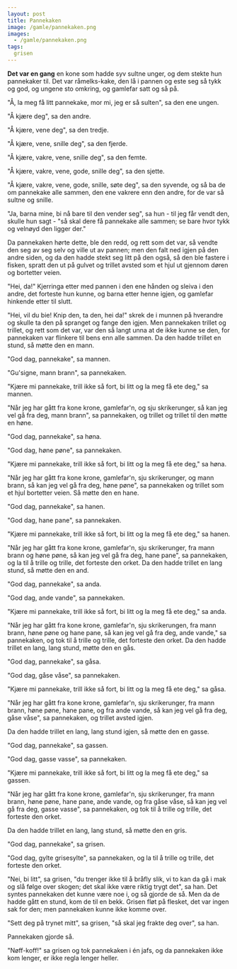 ```yaml
---
layout: post
title: Pannekaken
image: /gamle/pannekaken.png
images:
  - /gamle/pannekaken.png
tags:
  grisen
---
```



**Det var en gang** en kone som hadde syv sultne unger, og dem stekte hun
pannekaker til. Det var råmelks-kake, den lå i pannen og este seg så
tykk og god, og ungene sto omkring, og gamlefar satt og så på.

"Å, la meg få litt pannekake, mor mi, jeg er så sulten", sa den ene
ungen.

"Å kjære deg", sa den andre.

"Å kjære, vene deg", sa den tredje.

"Å kjære, vene, snille deg", sa den fjerde.

"Å kjære, vakre, vene, snille deg", sa den femte.

"Å kjære, vakre, vene, gode, snille deg", sa den sjette.

"Å kjære, vakre, vene, gode, snille, søte deg", sa den syvende, og så ba
de om pannekake alle sammen, den ene vakrere enn den andre, for de var
så sultne og snille.

"Ja, barna mine, bi nå bare til den vender seg", sa hun - til jeg får
vendt den, skulle hun sagt - "så skal dere få pannekake alle sammen; se
bare hvor tykk og velnøyd den ligger der."

Da pannekaken hørte dette, ble den redd, og rett som det var, så vendte
den seg av seg selv og ville ut av pannen; men den falt ned igjen på den
andre siden, og da den hadde stekt seg litt på den også, så den ble
fastere i fisken, spratt den ut på gulvet og trillet avsted som et hjul
ut gjennom døren og bortetter veien.

"Hei, da!" Kjerringa etter med pannen i den ene hånden og sleiva i den
andre, det forteste hun kunne, og barna etter henne igjen, og gamlefar
hinkende etter til slutt.

"Hei, vil du bie! Knip den, ta den, hei da!" skrek de i munnen på
hverandre og skulle ta den på spranget og fange den igjen. Men
pannekaken trillet og trillet, og rett som det var, var den så langt
unna at de ikke kunne se den, for pannekaken var flinkere til bens enn
alle sammen. Da den hadde trillet en stund, så møtte den en mann.

"God dag, pannekake", sa mannen.

"Gu'signe, mann brann", sa pannekaken.

"Kjære mi pannekake, trill ikke så fort, bi litt og la meg få ete deg,"
sa mannen.

"Når jeg har gått fra kone krone, gamlefar'n, og sju skrikerunger, så
kan jeg vel gå fra deg, mann brann", sa pannekaken, og trillet og
trillet til den møtte en høne.

"God dag, pannekake", sa høna.

"God dag, høne pøne", sa pannekaken.

"Kjære mi pannekake, trill ikke så fort, bi litt og la meg få ete deg,"
sa høna.

"Når jeg har gått fra kone krone, gamlefar'n, sju skrikerunger, og mann
brann, så kan jeg vel gå fra deg, høne pøne", sa pannekaken og trillet
som et hjul bortetter veien. Så møtte den en hane.

"God dag, pannekake", sa hanen.

"God dag, hane pane", sa pannekaken.

"Kjære mi pannekake, trill ikke så fort, bi litt og la meg få ete deg,"
sa hanen.

"Når jeg har gått fra kone krone, gamlefar'n, sju skrikerunger, fra mann
brann og høne pøne, så kan jeg vel gå fra deg, hane pane", sa
pannekaken, og la til å trille og trille, det forteste den orket. Da den
hadde trillet en lang stund, så møtte den en and.

"God dag, pannekake", sa anda.

"God dag, ande vande", sa pannekaken.

"Kjære mi pannekake, trill ikke så fort, bi litt og la meg få ete deg,"
sa anda.

"Når jeg har gått fra kone krone, gamlefar'n, sju skrikerungen, fra mann
brann, høne pøne og hane pane, så kan jeg vel gå fra deg, ande vande,"
sa pannekaken, og tok til å trille og trille, det forteste den orket. Da
den hadde trillet en lang, lang stund, møtte den en gås.

"God dag, pannekake", sa gåsa.

"God dag, gåse våse", sa pannekaken.

"Kjære mi pannekake, trill ikke så fort, bi litt og la meg få ete deg,"
sa gåsa.

"Når jeg har gått fra kone krone, gamlefar'n, sju skrikerunger, fra mann
brann, høne pøne, hane pane, og fra ande vande, så kan jeg vel gå fra
deg, gåse våse", sa pannekaken, og trillet avsted igjen.

Da den hadde trillet en lang, lang stund igjen, så møtte den en gasse.

"God dag, pannekake", sa gassen.

"God dag, gasse vasse", sa pannekaken.

"Kjære mi pannekake, trill ikke så fort, bi litt og la meg få ete deg,"
sa gassen.

"Når jeg har gått fra kone krone, gamlefar'n, sju skrikerunger, fra mann
brann, høne pøne, hane pane, ande vande, og fra gåse våse, så kan jeg
vel gå fra deg, gasse vasse", sa pannekaken, og tok til å trille og
trille, det forteste den orket.

Da den hadde trillet en lang, lang stund, så møtte den en gris.

"God dag, pannekake", sa grisen.

"God dag, gylte grisesylte", sa pannekaken, og la til å trille og
trille, det forteste den orket.

"Nei, bi litt", sa grisen, "du trenger ikke til å bråfly slik, vi to kan
da gå i mak og slå følge over skogen; det skal ikke være riktig trygt
det", sa han. Det syntes pannekaken det kunne være noe i, og så gjorde
de så. Men da de hadde gått en stund, kom de til en bekk. Grisen fløt på
flesket, det var ingen sak for den; men pannekaken kunne ikke komme
over.

"Sett deg på trynet mitt", sa grisen, "så skal jeg frakte deg over", sa
han.

Pannekaken gjorde så.

"Nøff-koff!" sa grisen og tok pannekaken i én jafs, og da pannekaken
ikke kom lenger, er ikke regla lenger heller.
